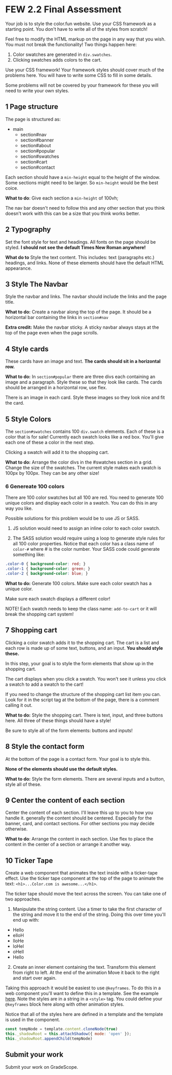 # FEW 2.2 Final Assessment 

Your job is to style the color.fun website. Use your CSS framework as a starting point. You don't have to write all of the styles from scratch!

Feel free to modify the HTML markup on the page in any way that you wish. You must not break the functionality! Two things happen here: 

1. Color swatches are generated in `div.swatches`. 
2. Clicking swatches adds colors to the cart. 

Use your CSS framework! Your framework styles should cover much of the problems here. You will have to write some CSS to fill in some details.

Some problems will not be covered by your framework for these you will need to write your own styles. 

## 1 Page structure

The page is structured as: 

- main
	- section#nav
	- section#banner
	- section#about
	- section#popular
	- section#swatches
	- section#cart
	- section#contact

Each section should have a `min-height` equal to the height of the window. Some sections might need to be larger. So `min-height` would be the best coice. 

**What to do**: Give each section a `min-height` of 100vh;

The nav bar doesn't need to follow this and any other section that you think doesn't work with this can be a size that you think works better. 

## 2 Typography

Set the font style for text and headings. All fonts on the page should be styled. **I should not see the default Times New Roman anywhere!** 

**What do to** Style the text content. This includes: text (paragraphs etc.) headings, and links. None of these elements should have the default HTML appearance. 

## 3 Style The Navbar 

Style the navbar and links. The navbar should include the links and the page title.

**What to do:** Create a navbar along the top of the page. It should be a horizontal bar containing the links in `section#nav`

**Extra credit:** Make the navbar sticky. A sticky navbar always stays at the top of the page even when the page scrolls. 

## 4 Style cards 

These cards have an image and text. **The cards should sit in a horizontal row.** 

**What to do:** In `section#popular` there are three divs each containing an image and a paragraph. Style these so that they look like cards. The cards should be arranged in a horizontal row, use flex. 

There is an image in each card. Style these images so they look nice and fit the card. 

## 5 Style Colors

The `section#swatches` contains 100 `div.swatch` elements. Each of these is a color that is for sale! Currently each swatch looks like a red box. You'll give each one of these a color in the next step. 

Clicking a swatch will add it to the shopping cart. 

**What to do:** Arrange the color divs in the #swatches section in a grid. Change the size of the swatches. The current style makes each swatch is 100px by 100px. They can be any other size! 

### 6 Genereate 100 colors

There are 100 color swatches but all 100 are red. You need to generate 100 unique colors and display each color in a swatch. You can do this in any way you like. 

Possible solutions for this problem would be to use JS or SASS. 

1) JS solution would need to assign an inline color to each color swatch. 

2) The SASS solution would require using a loop to generate style rules for all 100 color properties. Notice that each color has a class name of `color-#` where # is the color number. Your SASS code could generate something like:  

```CSS
.color-0 { background-color: red; }
.color-1 { background-color: green; }
.color-2 { background-color: blue; }
```

**What to do:** Generate 100 colors. Make sure each color swatch has a unique color. 

Make sure each swatch displays a different color! 

NOTE! Each swatch needs to keep the class name: `add-to-cart` or it will break the shopping cart system! 

## 7 Shopping cart 

Clicking a color swatch adds it to the shopping cart. The cart is a list and each row is made up of some text, buttons, and an input. **You should style these.**

In this step, your goal is to style the form elements that show up in the shopping cart. 

The cart displays when you click a swatch. You won't see it unless you click a swatch to add a swatch to the cart! 

If you need to change the structure of the shopping cart list item you can. Look for it in the script tag at the bottom of the page, there is a comment calling it out. 

**What to do:** Style the shopping cart. There is text, input, and three buttons here. All three of these things should have a style! 

Be sure to style all of the form elements: buttons and inputs!

## 8 Style the contact form

At the bottom of the page is a contact form. Your goal is to style this. 

**None of the elements should use the default styles.**

**What to do:** Style the form elements. There are several inputs and a button, style all of these.

## 9 Center the content of each section

Center the content of each section. I'll leave this up to you to how you handle it. generally the content should be centered. Especially for the banner, card, and contact sections. For other sections you may decide otherwise. 

**What to do**: Arrange the content in each section. Use flex to place the content in the center of a section or arrange it another way.

## 10 Ticker Tape 

Create a web component that animates the text inside with a ticker-tape effect. Use the ticker tape component at the top of the page to animate the text: `<h1>...Color.com is awesome...</h1>`. 

The ticker tape should move the text across the screen. You can take one of two approaches. 

1) Manipulate the string content. Use a timer to take the first character of the string and move it to the end of the string. Doing this over time you'll end up with: 

- Hello
- elloH
- lloHe
- loHel
- oHell
- Hello

2) Create an inner element containing the text. Transform this element from right to left. At the end of the animation Move it back to the right and start over again.

Taking this approach it would be easiest to use `@keyframes`. To do this in a web component you'll want to define this in a template. See the example [here](https://github.com/Tech-at-DU/simple-component). Note the styles are in a string in a `<style>` tag. You could define your `@keyframes` block here along with other animation styles.

Notice that all of the styles here are defined in a template and the template is used in the component. 

```js
const tempNode = template.content.cloneNode(true)
this._shadowRoot = this.attachShadow({ mode: 'open' });
this._shadowRoot.appendChild(tempNode)
```

## Submit your work

Submit your work on GradeScope. 